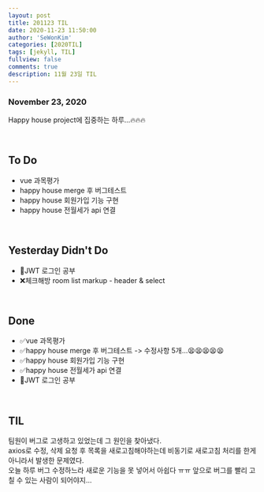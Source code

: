 ```yaml
---
layout: post
title: 201123 TIL
date: 2020-11-23 11:50:00
author: 'SeWonKim'
categories: [2020TIL]
tags: [jekyll, TIL]
fullview: false
comments: true
description: 11월 23일 TIL
---
```


### November 23, 2020

Happy house project에 집중하는 하루...🔥🔥🔥

&nbsp;

## To Do

- vue 과목평가
- happy house merge 후 버그테스트
- happy house 회원가입 기능 구현
- happy house 전월세가 api 연결

&nbsp;
&nbsp;

## Yesterday Didn't Do

- 🔺JWT 로그인 공부
- ❌체크해방 room list markup - header & select

&nbsp;
&nbsp;

## Done

- ✅vue 과목평가
- ✅happy house merge 후 버그테스트 -> 수정사항 5개...😫😫😫😫😫
- ✅happy house 회원가입 기능 구현
- ✅happy house 전월세가 api 연결
- 🔺JWT 로그인 공부

&nbsp;
&nbsp;

## TIL

팀원이 버그로 고생하고 있었는데 그 원인을 찾아냈다.     
axios로 수정, 삭제 요청 후 목록을 새로고침해야하는데 비동기로 새로고침 처리를 한게 아니라서 발생한 문제였다.      
오늘 하루 버그 수정하느라 새로운 기능을 못 넣어서 아쉽다 ㅠㅠ 앞으로 버그를 빨리 고칠 수 있는 사람이 되어야지...

&nbsp;
&nbsp;
